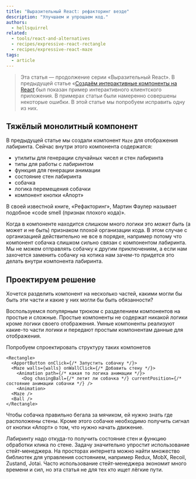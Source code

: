 ```yaml
---
title: "Выразительный React: рефакторинг везде"
description: "Улучшаем и упрощаем код."
authors:
  - hellsquirrel
related:
  - tools/react-and-alternatives
  - recipes/expressive-react-rectangle
  - recipes/expressive-react-maze
tags:
  - article
---
```


> Эта статья — продолжение серии «Выразительный React». В предыдущей статье «[Создаём интерактивные компоненты на React](/recipes/expressive-react-maze») был показан пример интерактивного клиентского приложения. В примерах статьи были намеренно совершены некоторые ошибки. В этой статье мы попробуем исправить одну из них.

## Тяжёлый монолитный компонент
В предыдущей статье мы создали компонент `Maze` для отображения лабиринта. Сейчас внутри этого компонента содержатся:

* утилиты для генерации случайных чисел и стен лабиринта
* типы для работы с лабиринтом
* функция для генерации анимации
* состояние стен лабиринта
* собачка
* логика перемещения собачки
* компонент кнопки «Апорт»

В своей известной книге, «Рефакторинг», Мартин Фаулер называет подобное «code smell (признак плохого кода)».

Когда в компоненте находится слишком много логики это _может быть_ (а может и не быть) признаком плохой организации кода. В этом случае с организацией действительно не все в порядке, например потому что компонент собачка слишком сильно связан с компонентом лабиринта. Мы не можем отправлять собачку к другим приключениям, а если нам захочется заменить собачку на котика нам зачем-то придется это делать внутри компонента лабиринта.


## Проектируем решение
Хочется разделить компонент на несколько частей, какими могли бы быть эти части и какие у них могли бы быть обязанности?

Воспользуемся популярным трюком с разделением компонентов на простые и сложные. Простые компоненты не содержат никакой логики кроме логики своего отображения. Умные компоненты реализуют какие-то части логики и передают простым компонентам данные для отображения.

Попробуем спроектировать структуру таких компонетов

```tsx
<Rectangle>
  <ApportButton onClick={/* Запустить собачку */}>
  <Maze walls={walls} onWallClick={/* Добавить стену */}>
    <Animation path={/* какая то логика анимации */}>
      <Dog chasingBall={/* летит ли собачка */} currentPosition={/* состояние анимации собачки */} />
    <Animation>
  <Maze />
  <Ball />
</Rectangle>
```

Чтобы собачка правильно бегала за мячиком, ей нужно знать где расположены стены. Кроме этого собачке необходимо получить сигнал от кнопки «Апорт» о том, что нужно начать движение.

Лабиринту надо откуда-то получить состояние стен и функцию обработки клика по стене.
Задачу значительно упростит использование стейт-менеджера. На просторах интернета можно найти множество библиотек для управления состоянием, например Redux, MobX, Recoil, Zustand, Jotai. Часто использование стейт-менеджера экономит много времени и сил, но эта статья не для тех кто ищет лёгкие пути.